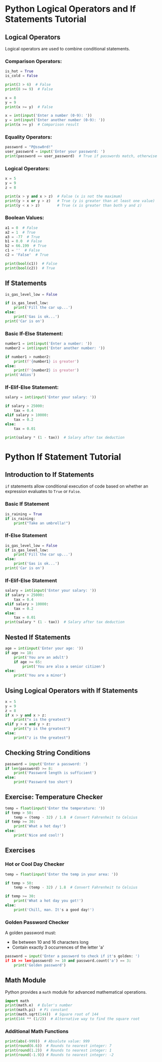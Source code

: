 # Python Logical Operators and If Statements Tutorial

## Logical Operators
Logical operators are used to combine conditional statements.

### Comparison Operators:
```python
is_hot = True
is_cold = False

print(3 > 6)  # False
print(8 >= 9)  # False

x = 8
y = 9
print(x >= y)  # False

x = int(input('Enter a number (0-9): '))
y = int(input('Enter another number (0-9): '))
print(x >= y)  # Comparison result
```

### Equality Operators:
```python
password = "P@ssw0rd!"
user_password = input('Enter your password: ')
print(password == user_password)  # True if passwords match, otherwise False
```

### Logical Operators:
```python
x = 5
y = 9
z = 8

print(x > y and x > z)  # False (x is not the maximum)
print(y > x or y > z)   # True (y is greater than at least one value)
print(y < x > z)        # True (x is greater than both y and z)
```

### Boolean Values:
```python
a1 = 0  # False
a2 = 1  # True
a3 = -77  # True
b1 = 0.0  # False
b2 = 66.199  # True
c1 = ''  # False
c2 = 'False'  # True

print(bool(c1))  # False
print(bool(c2))  # True
```

## If Statements
```python
is_gas_level_low = False

if is_gas_level_low:
    print('Fill the car up...')
else:
    print('Gas is ok...')
print('Car is on')
```

### Basic If-Else Statement:
```python
number1 = int(input('Enter a number: '))
number2 = int(input('Enter another number: '))

if number1 > number2:
    print(f'{number1} is greater')
else:
    print(f'{number2} is greater')
print('Adios')
```

### If-Elif-Else Statement:
```python
salary = int(input('Enter your salary: '))

if salary > 25000:
    tax = 0.4
elif salary > 10000:
    tax = 0.2
else:
    tax = 0.01

print(salary * (1 - tax))  # Salary after tax deduction
```
# Python If Statement Tutorial

## Introduction to If Statements

`if` statements allow conditional execution of code based on whether an expression evaluates to `True` or `False`.

### Basic If Statement

```python
is_raining = True
if is_raining:
    print("Take an umbrella!")
```

### If-Else Statement

```python
is_gas_level_low = False
if is_gas_level_low:
    print('Fill the car up...')
else:
    print('Gas is ok...')
print('Car is on')
```

### If-Elif-Else Statement

```python
salary = int(input('Enter your salary: '))
if salary > 25000:
    tax = 0.4
elif salary > 10000:
    tax = 0.2
else:
    tax = 0.01
print(salary * (1 - tax))  # Salary after tax deduction
```

## Nested If Statements

```python
age = int(input('Enter your age: '))
if age >= 18:
    print('You are an adult')
    if age >= 65:
        print('You are also a senior citizen')
else:
    print('You are a minor')
```

## Using Logical Operators with If Statements

```python
x = 5
y = 9
z = 8
if x > y and x > z:
    print("x is the greatest")
elif y > x and y > z:
    print("y is the greatest")
else:
    print("z is the greatest")
```

## Checking String Conditions

```python
password = input('Enter a password: ')
if len(password) >= 8:
    print('Password length is sufficient')
else:
    print('Password too short')
```

## Exercise: Temperature Checker

```python
temp = float(input('Enter the temperature: '))
if temp > 50:
    temp = (temp - 32) / 1.8  # Convert Fahrenheit to Celsius
if temp >= 30:
    print('What a hot day!')
else:
    print('Nice and cool!')
```


## Exercises
### Hot or Cool Day Checker
```python
temp = float(input('Enter the temp in your area: '))

if temp > 50:
    temp = (temp - 32) / 1.8  # Convert Fahrenheit to Celsius

if temp >= 30:
    print('What a hot day you got!')
else:
    print('Chill, man. It's a good day!')
```

### Golden Password Checker
A golden password must:
- Be between 10 and 16 characters long
- Contain exactly 3 occurrences of the letter 'a'
```python
password = input('Enter a password to check if it's golden: ')
if 16 >= len(password) >= 10 and password.count('a') == 3:
    print('Golden password')
```

## Math Module
Python provides a `math` module for advanced mathematical operations.
```python
import math
print(math.e)  # Euler's number
print(math.pi)  # Pi constant
print(math.sqrt(144))  # Square root of 144
print(144 ** (1/2))  # Alternative way to find the square root
```

### Additional Math Functions
```python
print(abs(-999))  # Absolute value: 999
print(round(6.6))  # Rounds to nearest integer: 7
print(round(1.2))  # Rounds to nearest integer: 1
print(round(-1.9)) # Rounds to nearest integer: -2
```


